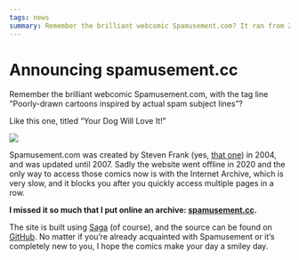 ```yaml
---
tags: news
summary: Remember the brilliant webcomic Spamusement.com? It ran from 2004 to 2007, but sadly the website went offline in 2020. I missed it so much that I put online an archive.
---
```


# Announcing spamusement.cc

Remember the brilliant webcomic Spamusement.com, with the tag line "Poorly-drawn cartoons inspired by actual spam subject lines”?

Like this one, titled “Your Dog Will Love It!” 

[![](https://www.spamusement.cc/images/313.webp)](https://www.spamusement.cc/313.html)

Spamusement.com was created by Steven Frank (yes, [that one](https://stevenf.com)) in 2004, and was updated until 2007. Sadly the website went offline in 2020 and the only way to access those comics now is with the Internet Archive, which is very slow, and it blocks you after you quickly access multiple pages in a row.

**I missed it so much that I put online an archive: [spamusement.cc](https://www.spamusement.cc).**

The site is built using [Saga](https://github.com/loopwerk/Saga) (of course), and the source can be found on [GitHub](https://github.com/kevinrenskers/spamusement.cc). No matter if you’re already acquainted with Spamusement or it’s completely new to you, I hope the comics make your day a smiley day.